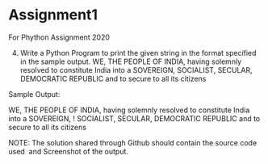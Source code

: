 # Assignment1
For Phython Assignment 2020

4.  Write a Python Program to print the given string in the format specified in the ​sample output. 
 WE, THE PEOPLE OF INDIA, having solemnly resolved to constitute India into a SOVEREIGN, SOCIALIST, SECULAR, DEMOCRATIC REPUBLIC and to secure to all its citizens 
 
Sample Output: 
 
WE, THE PEOPLE OF INDIA,   having solemnly resolved to constitute India into a SOVEREIGN, !  SOCIALIST, SECULAR, DEMOCRATIC REPUBLIC    and to secure to all its citizens 
 
 
NOTE:​ ​The​ ​solution​ ​shared​ ​through​ ​Github​ ​should​ ​contain​ ​the​ ​source code​ ​used​ ​ and​ Screenshot of the output.

